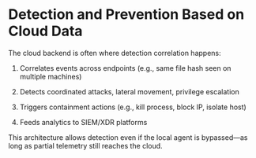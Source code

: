# Detection and Prevention Based on Cloud Data

The cloud backend is often where detection correlation happens:

1) Correlates events across endpoints (e.g., same file hash seen on multiple machines)

2) Detects coordinated attacks, lateral movement, privilege escalation

3) Triggers containment actions (e.g., kill process, block IP, isolate host)

4) Feeds analytics to SIEM/XDR platforms

This architecture allows detection even if the local agent is bypassed—as long as partial telemetry still reaches the cloud.
